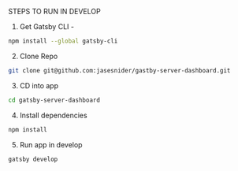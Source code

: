 STEPS TO RUN IN DEVELOP

1. Get Gatsby CLI - 

```sh 
npm install --global gatsby-cli
```

2. Clone Repo

```sh
git clone git@github.com:jasesnider/gastby-server-dashboard.git
```

3. CD into app 

```sh
cd gatsby-server-dashboard
```

4. Install dependencies 

```sh
npm install
```

5. Run app in develop

```sh
gatsby develop
```
